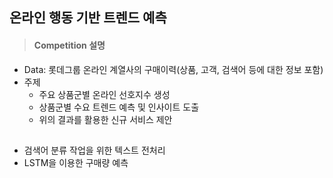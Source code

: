 ## 온라인 행동 기반 트렌드 예측

> #### Competition 설명
* Data: 롯데그룹 온라인 계열사의 구매이력(상품, 고객, 검색어 등에 대한 정보 포함)
* 주제
  + 주요 상품군별 온라인 선호지수 생성
  + 상품군별 수요 트렌드 예측 및 인사이트 도출
  + 위의 결과를 활용한 신규 서비스 제안
  
##
* 검색어 분류 작업을 위한 텍스트 전처리
* LSTM을 이용한 구매량 예측
